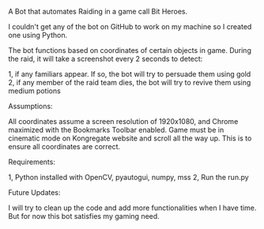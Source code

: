 A Bot that automates Raiding in a game call Bit Heroes.

I couldn't get any of the bot on GitHub to work on my machine so I created one using Python.

The bot functions based on coordinates of certain objects in game. During the raid, it will take a screenshot every 2 seconds to detect:

1, if any familiars appear. If so, the bot will try to persuade them using gold
2, if any member of the raid team dies, the bot will try to revive them using medium potions

Assumptions:

All coordinates assume a screen resolution of 1920x1080, and Chrome maximized with the Bookmarks Toolbar enabled.
Game must be in cinematic mode on Kongregate website and scroll all the way up. This is to ensure all coordinates are correct.

Requirements:

1, Python installed with OpenCV, pyautogui, numpy, mss
2, Run the run.py

Future Updates:

I will try to clean up the code and add more functionalities when I have time. But for now this bot satisfies my gaming need.

